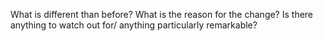 What is different than before?
What is the reason for the change?
Is there anything to watch out for/ anything particularly remarkable?
